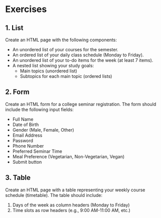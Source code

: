 # Exercises

## 1. List

Create an HTML page with the following components:
* An unordered list of your courses for the semester.
* An ordered list of your daily class schedule (Monday to Friday).
* An unordered list of your to-do items for the week (at least 7 items).
* A nested list showing your study goals:
   * Main topics (unordered list)
   * Subtopics for each main topic (ordered lists)

## 2. Form

Create an HTML form for a college seminar registration. The form should include the following input fields:
* Full Name
* Date of Birth
* Gender (Male, Female, Other)
* Email Address
* Password
* Phone Number
* Preferred Seminar Time
* Meal Preference (Vegetarian, Non-Vegetarian, Vegan)
* Submit button

## 3. Table

Create an HTML page with a table representing your weekly course schedule (timetable). The table should include:

1. Days of the week as column headers (Monday to Friday)
2. Time slots as row headers (e.g., 9:00 AM-11:00 AM, etc.)